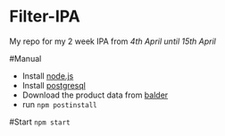 # Filter-IPA
My repo for my 2 week IPA from *4th April until 15th April*

#Manual
- Install [node.js](https://nodejs.org/en/)
- Install [postgresql](http://www.postgresql.org/download/)
- Download the product data from [balder](https://balder.pthor.ch/media/exports/csv/product-feed-full.csv)
- run `npm postinstall`

#Start
`npm start`